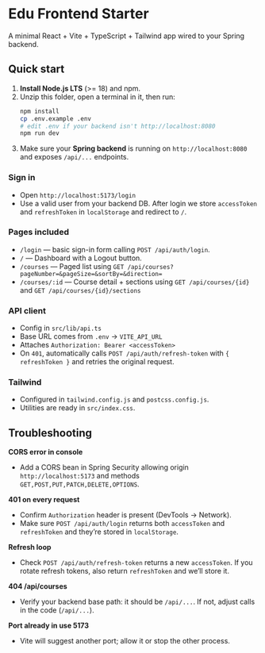# Edu Frontend Starter

A minimal React + Vite + TypeScript + Tailwind app wired to your Spring backend.

## Quick start

1. **Install Node.js LTS** (>= 18) and npm.
2. Unzip this folder, open a terminal in it, then run:
   ```bash
   npm install
   cp .env.example .env
   # edit .env if your backend isn't http://localhost:8080
   npm run dev
   ```
3. Make sure your **Spring backend** is running on `http://localhost:8080` and exposes `/api/...` endpoints.

### Sign in
- Open `http://localhost:5173/login`
- Use a valid user from your backend DB. After login we store `accessToken` and `refreshToken` in `localStorage` and redirect to `/`.

### Pages included
- `/login` — basic sign-in form calling `POST /api/auth/login`.
- `/` — Dashboard with a Logout button.
- `/courses` — Paged list using `GET /api/courses?pageNumber=&pageSize=&sortBy=&direction=`
- `/courses/:id` — Course detail + sections using `GET /api/courses/{id}` and `GET /api/courses/{id}/sections`

### API client
- Config in `src/lib/api.ts`
- Base URL comes from `.env` → `VITE_API_URL`
- Attaches `Authorization: Bearer <accessToken>`
- On `401`, automatically calls `POST /api/auth/refresh-token` with `{ refreshToken }` and retries the original request.

### Tailwind
- Configured in `tailwind.config.js` and `postcss.config.js`.
- Utilities are ready in `src/index.css`.

## Troubleshooting

**CORS error in console**
- Add a CORS bean in Spring Security allowing origin `http://localhost:5173` and methods `GET,POST,PUT,PATCH,DELETE,OPTIONS`.

**401 on every request**
- Confirm `Authorization` header is present (DevTools → Network).
- Make sure `POST /api/auth/login` returns both `accessToken` and `refreshToken` and they’re stored in `localStorage`.

**Refresh loop**
- Check `POST /api/auth/refresh-token` returns a new `accessToken`. If you rotate refresh tokens, also return `refreshToken` and we’ll store it.

**404 /api/courses**
- Verify your backend base path: it should be `/api/...`. If not, adjust calls in the code (`/api/...`).

**Port already in use 5173**
- Vite will suggest another port; allow it or stop the other process.

